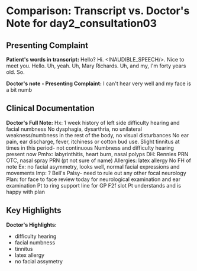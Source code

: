 # Comparison: Transcript vs. Doctor's Note for day2_consultation03

## Presenting Complaint

**Patient's words in transcript:**
Hello?
Hi. <INAUDIBLE_SPEECH/>. Nice to meet you. Hello.
Uh, yeah. Uh, Mary Richards. Uh, and my, I'm forty years old. So.

**Doctor's note - Presenting Complaint:**
I can't hear very well and my face is a bit numb

## Clinical Documentation

**Doctor's Full Note:**
Hx: 1 week history of left side difficulty hearing and facial numbness
No dysphagia, dysarthria, no unilateral weakness/numbness in the rest of the body, no visual disturbances 
No ear pain, ear discharge, fever, itchiness or cotton bud use.
Slight tinnitus at times in this period- not continuous
Numbness and difficulty hearing present now 
Pmhx: labyrinthitis, heart burn, nasal polyps
DH: Rennies PRN OTC, nasal spray PRN (pt not sure of name)
Allergies: latex allergy
No FH of note
Ex: no facial asymmetry, looks well, normal facial expressions and movements
Imp: ? Bell's Palsy- need to rule out any other focal neurology
Plan: for face to face review today for neurological examination and ear examination
Pt to ring support line for GP F2f slot
Pt understands and is happy with plan


## Key Highlights

**Doctor's Highlights:**
- difficulty hearing
- facial numbness
- tinnitus
- latex allergy
- no facial assymetry
